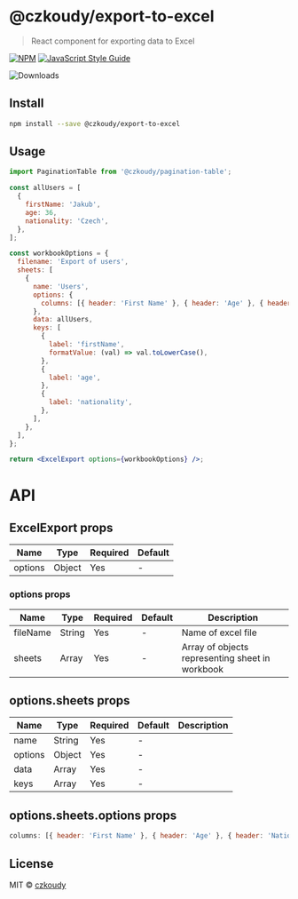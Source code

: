 # @czkoudy/export-to-excel

> React component for exporting data to Excel

[![NPM](https://img.shields.io/npm/v/@czkoudy/export-to-excel.svg)](https://www.npmjs.com/package/@czkoudy/export-to-excel) [![JavaScript Style Guide](https://img.shields.io/badge/code_style-standard-brightgreen.svg)](https://standardjs.com)

![Downloads](https://img.shields.io/npm/dm/@czkoudy/export-to-excel?style=for-the-badge)

## Install

```bash
npm install --save @czkoudy/export-to-excel
```

## Usage

```jsx
import PaginationTable from '@czkoudy/pagination-table';

const allUsers = [
  {
    firstName: 'Jakub',
    age: 36,
    nationality: 'Czech',
  },
];

const workbookOptions = {
  filename: 'Export of users',
  sheets: [
    {
      name: 'Users',
      options: {
        columns: [{ header: 'First Name' }, { header: 'Age' }, { header: 'Nationality' }],
      },
      data: allUsers,
      keys: [
        {
          label: 'firstName',
          formatValue: (val) => val.toLowerCase(),
        },
        {
          label: 'age',
        },
        {
          label: 'nationality',
        },
      ],
    },
  ],
};

return <ExcelExport options={workbookOptions} />;
```

# API

## ExcelExport props

| Name    | Type   | Required | Default |
| ------- | ------ | -------- | ------- |
| options | Object | Yes      | -       |

### options props

| Name     | Type   | Required | Default | Description                                     |
| -------- | ------ | -------- | ------- | ----------------------------------------------- |
| fileName | String | Yes      | -       | Name of excel file                              |
| sheets   | Array  | Yes      | -       | Array of objects representing sheet in workbook |

## options.sheets props

| Name    | Type   | Required | Default | Description |
| ------- | ------ | -------- | ------- | ----------- |
| name    | String | Yes      | -       |
| options | Object | Yes      | -       |
| data    | Array  | Yes      | -       |
| keys    | Array  | Yes      | -       |

## options.sheets.options props

```js
columns: [{ header: 'First Name' }, { header: 'Age' }, { header: 'Nationality' }],
```

## License

MIT © [czkoudy](https://github.com/czkoudy)

